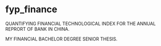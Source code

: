 # fyp_finance


QUANTIFYING FINANCIAL TECHNOLOGICAL INDEX FOR THE ANNUAL REPRORT OF BANK IN CHINA.

MY FINANCIAL BACHELOR DEGREE SENIOR THESIS.
